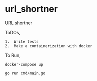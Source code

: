 # url_shortner

URL shortner

ToDOs,

    1.  Write tests
    2.  Make a containerization with docker

To Run,

    docker-compose up

    go run cmd/main.go
